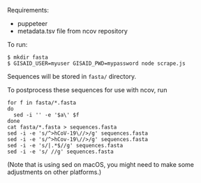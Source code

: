 Requirements:

* puppeteer
* metadata.tsv file from ncov repository

To run:

```
$ mkdir fasta
$ GISAID_USER=myuser GISAID_PWD=mypassword node scrape.js
```

Sequences will be stored in `fasta/` directory.

To postprocess these sequences for use with ncov, run

```
for f in fasta/*.fasta
do
  sed -i '' -e '$a\' $f
done
cat fasta/*.fasta > sequences.fasta
sed -i -e 's/^>hCoV-19\//>/g' sequences.fasta
sed -i -e 's/^>hCov-19\//>/g' sequences.fasta
sed -i -e 's/|.*$//g' sequences.fasta
sed -i -e 's/ //g' sequences.fasta
```

(Note that is using sed on macOS, you might need to make some adjustments on other platforms.)
